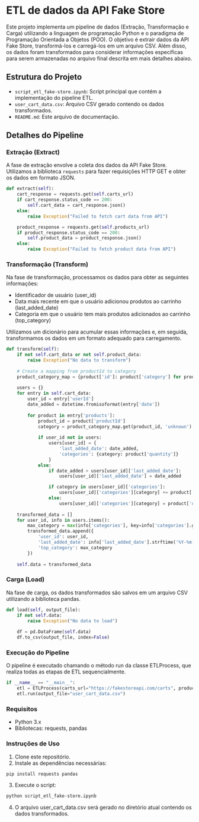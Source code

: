 # ETL de dados da API Fake Store

Este projeto implementa um pipeline de dados (Extração, Transformação e Carga) utilizando a linguagem de programação Python e o paradigma de Programação Orientada a Objetos (POO). O objetivo é extrair dados da API Fake Store, transformá-los e carregá-los em um arquivo CSV. Além disso, os dados foram transformados para considerar informações especificas para serem armazenadas no arquivo final descrita em mais detalhes abaixo. 

## Estrutura do Projeto

- `script_etl_fake-store.ipynb`: Script principal que contém a implementação do pipeline ETL.
- `user_cart_data.csv`: Arquivo CSV gerado contendo os dados transformados.
- `README.md`: Este arquivo de documentação.

## Detalhes do Pipeline

### Extração (Extract)

A fase de extração envolve a coleta dos dados da API Fake Store. Utilizamos a biblioteca `requests` para fazer requisições HTTP GET e obter os dados em formato JSON.

```python
def extract(self):
    cart_response = requests.get(self.carts_url)
    if cart_response.status_code == 200:
        self.cart_data = cart_response.json()
    else:
        raise Exception("Failed to fetch cart data from API")

    product_response = requests.get(self.products_url)
    if product_response.status_code == 200:
        self.product_data = product_response.json()
    else:
        raise Exception("Failed to fetch product data from API")
```        

### Transformação (Transform)

Na fase de transformação, processamos os dados para obter as seguintes informações:

- Identificador de usuário (user_id)
- Data mais recente em que o usuário adicionou produtos ao carrinho (last_added_date)
- Categoria em que o usuário tem mais produtos adicionados ao carrinho (top_category)

Utilizamos um dicionário para acumular essas informações e, em seguida, transformamos os dados em um formato adequado para carregamento.

```python
def transform(self):
    if not self.cart_data or not self.product_data:
        raise Exception("No data to transform")
    
    # Create a mapping from productId to category
    product_category_map = {product['id']: product['category'] for product in self.product_data}
    
    users = {}
    for entry in self.cart_data:
        user_id = entry['userId']
        date_added = datetime.fromisoformat(entry['date'])
        
        for product in entry['products']:
            product_id = product['productId']
            category = product_category_map.get(product_id, 'unknown')
            
            if user_id not in users:
                users[user_id] = {
                    'last_added_date': date_added,
                    'categories': {category: product['quantity']}
                }
            else:
                if date_added > users[user_id]['last_added_date']:
                    users[user_id]['last_added_date'] = date_added

                if category in users[user_id]['categories']:
                    users[user_id]['categories'][category] += product['quantity']
                else:
                    users[user_id]['categories'][category] = product['quantity']
    
    transformed_data = []
    for user_id, info in users.items():
        max_category = max(info['categories'], key=info['categories'].get)
        transformed_data.append({
            'user_id': user_id,
            'last_added_date': info['last_added_date'].strftime('%Y-%m-%d'),
            'top_category': max_category
        })
    
    self.data = transformed_data
```    

### Carga (Load)
Na fase de carga, os dados transformados são salvos em um arquivo CSV utilizando a biblioteca pandas.

```python
def load(self, output_file):
    if not self.data:
        raise Exception("No data to load")
    
    df = pd.DataFrame(self.data)
    df.to_csv(output_file, index=False)
```    

### Execução do Pipeline
O pipeline é executado chamando o método run da classe ETLProcess, que realiza todas as etapas de ETL sequencialmente.

```python
if __name__ == "__main__":
    etl = ETLProcess(carts_url="https://fakestoreapi.com/carts", products_url="https://fakestoreapi.com/products")
    etl.run(output_file="user_cart_data.csv")
```

### Requisitos
- Python 3.x
- Bibliotecas: requests, pandas

### Instruções de Uso
1. Clone este repositório.
2. Instale as dependências necessárias:

```bash
pip install requests pandas
```

3. Execute o script: 

```bash
python script_etl_fake-store.ipynb
```

4. O arquivo user_cart_data.csv será gerado no diretório atual contendo os dados transformados.
